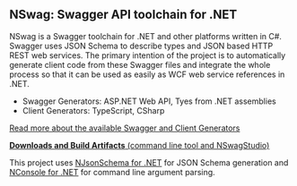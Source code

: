 ## NSwag: Swagger API toolchain for .NET

NSwag is a Swagger toolchain for .NET and other platforms written in C#. Swagger uses JSON Schema to describe types and JSON based HTTP REST web services. The primary intention of the project is to automatically generate client code from these Swagger files and integrate the whole process so that it can be used as easily as WCF web service references in .NET. 

- Swagger Generators: ASP.NET Web API, Tyes from .NET assemblies
- Client Generators: TypeScript, CSharp

[Read more about the available Swagger and Client Generators](https://github.com/NSwag/NSwag/wiki)

[**Downloads and Build Artifacts** (command line tool and NSwagStudio)](https://ci.appveyor.com/project/rsuter/nswag/build/artifacts)

This project uses [NJsonSchema for .NET](http://njsonschema.org) for JSON Schema generation and [NConsole for .NET](https://github.com/NConsole/NConsole) for command line argument parsing. 
